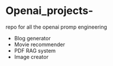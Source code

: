 # Openai_projects-
repo for all the openai promp engineering 
- Blog generator
- Movie recommender
- PDF RAG system
- Image creator 
